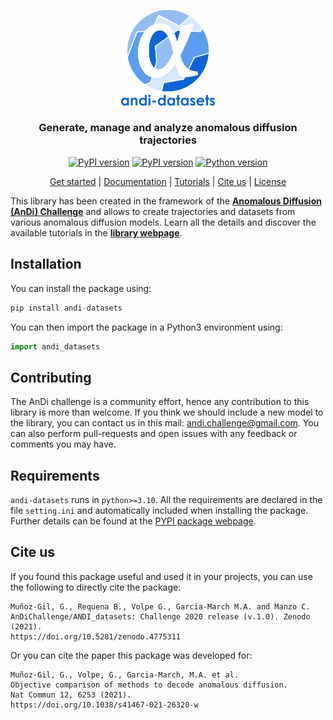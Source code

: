 <p align="center">
  <img width="150" src="https://raw.githubusercontent.com/AnDiChallenge/andi_datasets/master/source_nbs/figures/logo.png">
</p>
<h3 align="center">Generate, manage and analyze anomalous diffusion trajectories</h3>
<p align="center">
  <a href="https://doi.org/10.5281/zenodo.4775311"><img src="https://zenodo.org/badge/DOI/10.5281/zenodo.4775311.svg" alt="PyPI version"></a>
  <a href="https://badge.fury.io/py/andi-datasets"><img src="https://badge.fury.io/py/andi-datasets.svg" alt="PyPI version"></a>
  <a href="https://badge.fury.io/py/andi-datasets"><img src="https://img.shields.io/badge/python-3.10-red" alt="Python version"></a>
</p>
<p align="center">
  <a href="https://andichallenge.github.io/andi_datasets/">Get started</a> |
  <a href="https://andichallenge.github.io/andi_datasets/lib_nbs/index_docs.html">Documentation</a> |
  <a href="https://andichallenge.github.io/andi_datasets/tutorials/index_tutorials.html">Tutorials</a> |
  <a href="#cite-us">Cite us</a> |
  <a href="/LICENSE">License</a> 
</p>



This library has been created in the framework of the [**Anomalous Diffusion (AnDi) Challenge**](http://andi-challenge.org/)  and allows to create trajectories and datasets from various anomalous diffusion models. Learn all the details and discover the available tutorials in the [**library webpage**](https://andichallenge.github.io/andi_datasets/).

## Installation

You can install the package using:

``` python
pip install andi-datasets
```

You can then import the package in a Python3 environment using:

``` python
import andi_datasets
```



## Contributing

The AnDi challenge is a community effort, hence any contribution to this library is more than welcome. If you think we should include a new model to the library, you can contact us in this mail: andi.challenge@gmail.com. You can also perform pull-requests and open issues with any feedback or comments you may have.

## Requirements

`andi-datasets` runs in `python>=3.10`. All the requirements are declared in the file `setting.ini` and automatically included when installing the package. Further details can be found at the [PYPI package webpage](https://pypi.org/project/andi-datasets/).

## Cite us

If you found this package useful and used it in your projects, you can use the following to directly cite the package:

````
Muñoz-Gil, G., Requena B., Volpe G., Garcia-March M.A. and Manzo C.
AnDiChallenge/ANDI_datasets: Challenge 2020 release (v.1.0). Zenodo (2021). 
https://doi.org/10.5281/zenodo.4775311
````

Or you can cite the paper this package was developed for:

````
Muñoz-Gil, G., Volpe, G., Garcia-March, M.A. et al. 
Objective comparison of methods to decode anomalous diffusion. 
Nat Commun 12, 6253 (2021). 
https://doi.org/10.1038/s41467-021-26320-w
````



